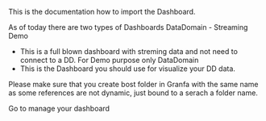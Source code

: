 This is the documentation how to import the Dashboard.

As of today there are two types of Dashboards
DataDomain - Streaming Demo  
   - This is a full blown dashboard with streming data and not need to connect to a DD. For Demo purpose only
DataDomain
   - This is the Dashboard you should use for visualize your DD data. 

   Please make sure that you create bost folder in Granfa with the same name as some references are not dynamic, just bound to a serach a folder name.


   Go to manage your dashboard